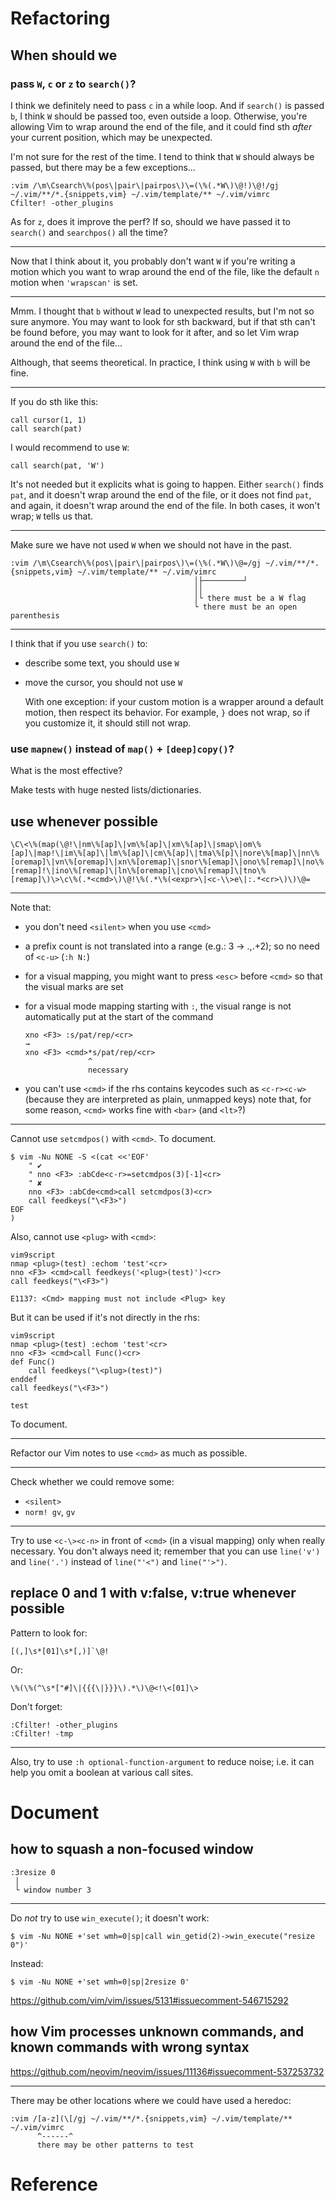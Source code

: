 # Refactoring
## When should we
### pass `W`, `c` or `z` to `search()`?

I think we definitely need to pass `c` in a while loop.
And if `search()` is passed `b`, I  think `W` should be passed too, even outside
a loop.
Otherwise, you're allowing Vim to wrap around  the end of the file, and it could
find sth *after* your current position, which may be unexpected.

I'm not sure for the rest of the time.
I  tend to  think that  `W` should  always be  passed, but  there may  be a  few
exceptions...

    :vim /\m\Csearch\%(pos\|pair\|pairpos\)\=(\%(.*W\)\@!)\@!/gj ~/.vim/**/*.{snippets,vim} ~/.vim/template/** ~/.vim/vimrc
    Cfilter! -other_plugins

As for `z`, does it improve the perf?
If so, should we have passed it to `search()` and `searchpos()` all the time?

---

Now that  I think  about it,  you probably don't  want `W`  if you're  writing a
motion which you want  to wrap around the end of the file,  like the default `n`
motion when `'wrapscan'` is set.

---

Mmm.
I thought that `b`  without `W` lead to unexpected results, but  I'm not so sure
anymore.
You may want  to look for sth backward,  but if that sth can't  be found before,
you may want  to look for it  after, and so let  Vim wrap around the  end of the
file...

Although, that seems theoretical.
In practice, I think using `W` with `b` will be fine.

---

If you do sth like this:

    call cursor(1, 1)
    call search(pat)

I would recommend to use `W`:

    call search(pat, 'W')

It's not needed but it explicits what is going to happen.
Either `search()` finds `pat`,  and it doesn't wrap around the  end of the file,
or it  does not find  `pat`, and again,  it doesn't wrap  around the end  of the
file.
In both cases, it won't wrap; `W` tells us that.

---

Make sure we have not used `W` when we should not have in the past.

    :vim /\m\Csearch\%(pos\|pair\|pairpos\)\=(\%(.*W\)\@=/gj ~/.vim/**/*.{snippets,vim} ~/.vim/template/** ~/.vim/vimrc
                                             │├─────────┘
                                             ││
                                             │└ there must be a W flag
                                             └ there must be an open parenthesis

---

I think that if you use `search()` to:

   - describe some text, you should use `W`

   - move the cursor, you should not use `W`

     With one exception: if your custom motion is a wrapper around a default motion, then
     respect its behavior.
     For example, `}` does not wrap, so if you customize it, it should still not wrap.

### use `mapnew()` instead of `map()` + `[deep]copy()`?

What is the most effective?

Make tests with huge nested lists/dictionaries.

##
## use <cmd> whenever possible

    \C\<\%(map(\@!\|nm\%[ap]\|vm\%[ap]\|xm\%[ap]\|smap\|om\%[ap]\|map!\|im\%[ap]\|lm\%[ap]\|cm\%[ap]\|tma\%[p]\|nore\%[map]\|nn\%[oremap]\|vn\%[oremap]\|xn\%[oremap]\|snor\%[emap]\|ono\%[remap]\|no\%[remap]!\|ino\%[remap]\|ln\%[oremap]\|cno\%[remap]\|tno\%[remap]\)\>\c\%(.*<cmd>\)\@!\%(.*\%(<expr>\|<c-\\>e\|:.*<cr>\)\)\@=

---

Note that:

   - you don't need `<silent>` when you use `<cmd>`

   - a prefix count is not translated into a range (e.g.: 3 → .,.+2); so no need of `<c-u>`
     (`:h N:`)

   - for a visual mapping, you might want to press `<esc>` before `<cmd>` so that the visual marks are set

   - for a visual mode mapping starting with `:`,
     the visual range is not automatically put at the start of the command

         xno <F3> :s/pat/rep/<cr>
         →
         xno <F3> <cmd>*s/pat/rep/<cr>
                       ^
                       necessary

   - you can't use `<cmd>` if the rhs contains keycodes such as `<c-r><c-w>`
     (because they are interpreted as plain, unmapped keys)
     note that, for some reason, `<cmd>` works fine with `<bar>` (and `<lt>`?)

---

Cannot use `setcmdpos()` with `<cmd>`.  To document.

    $ vim -Nu NONE -S <(cat <<'EOF'
        " ✔
        " nno <F3> :abCde<c-r>=setcmdpos(3)[-1]<cr>
        " ✘
        nno <F3> :abCde<cmd>call setcmdpos(3)<cr>
        call feedkeys("\<F3>")
    EOF
    )

Also, cannot use `<plug>` with `<cmd>`:
```vim
vim9script
nmap <plug>(test) :echom 'test'<cr>
nno <F3> <cmd>call feedkeys('<plug>(test)')<cr>
call feedkeys("\<F3>")
```
    E1137: <Cmd> mapping must not include <Plug> key

But it can be used if it's not directly in the rhs:
```vim
vim9script
nmap <plug>(test) :echom 'test'<cr>
nno <F3> <cmd>call Func()<cr>
def Func()
    call feedkeys("\<plug>(test)")
enddef
call feedkeys("\<F3>")
```
    test

To document.

---

Refactor our Vim notes to use `<cmd>` as much as possible.

---

Check whether we could remove some:

   - `<silent>`
   - `norm! gv`, `gv`

---

Try to  use `<c-\><c-n>`  in front of  `<cmd>` (in a  visual mapping)  only when
really  necessary.   You  don't  always  need it;  remember  that  you  can  use
`line('v')` and `line('.')` instead of `line("'<")` and `line("'>")`.

## replace 0 and 1 with v:false, v:true whenever possible

Pattern to look for:

    [(,]\s*[01]\s*[,)]`\@!

Or:

    \%(\%(^\s*["#]\|{{{\|}}}\).*\)\@<!\<[01]\>

Don't forget:

    :Cfilter! -other_plugins
    :Cfilter! -tmp

---

Also, try  to use `:h optional-function-argument`  to reduce noise; i.e.  it can
help you omit a boolean at various call sites.

##
# Document
## how to squash a non-focused window

    :3resize 0
     │
     └ window number 3

---

Do *not* try to use `win_execute()`; it doesn't work:

    $ vim -Nu NONE +'set wmh=0|sp|call win_getid(2)->win_execute("resize 0")'

Instead:

    $ vim -Nu NONE +'set wmh=0|sp|2resize 0'

<https://github.com/vim/vim/issues/5131#issuecomment-546715292>

## how Vim processes unknown commands, and known commands with wrong syntax

<https://github.com/neovim/neovim/issues/11136#issuecomment-537253732>

---

There may be other locations where we could have used a heredoc:

    :vim /[a-z](\[/gj ~/.vim/**/*.{snippets,vim} ~/.vim/template/** ~/.vim/vimrc
          ^------^
          there may be other patterns to test

##
# Reference

[1]: https://en.wikipedia.org/wiki/Code_reuse

